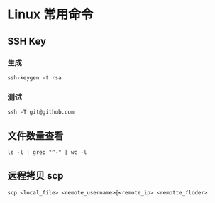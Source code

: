 # Linux 常用命令

## SSH Key

### 生成

```shell
ssh-keygen -t rsa
```

### 测试

```shell
ssh -T git@github.com
```

## 文件数量查看

```shell
ls -l | grep "^-" | wc -l
```

## 远程拷贝 scp

```shell
scp <local_file> <remote_username>@<remote_ip>:<remotte_floder>
```


